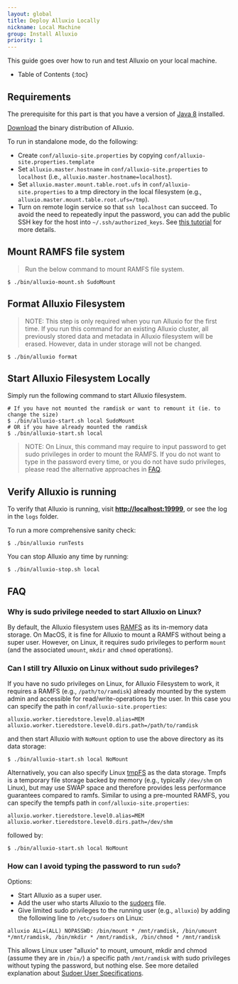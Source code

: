 ```yaml
---
layout: global
title: Deploy Alluxio Locally
nickname: Local Machine
group: Install Alluxio
priority: 1
---
```


This guide goes over how to run and test Alluxio on your local machine.

* Table of Contents
{:toc}

## Requirements

The prerequisite for this part is that you have a version of
[Java 8](https://adoptopenjdk.net/releases.html?variant=openjdk8&jvmVariant=hotspot)
installed.

[Download](https://alluxio.io/download) the binary distribution of Alluxio.

To run in standalone mode, do the following:

* Create `conf/alluxio-site.properties` by copying `conf/alluxio-site.properties.template`
* Set `alluxio.master.hostname` in `conf/alluxio-site.properties` to `localhost` (i.e.,
`alluxio.master.hostname=localhost`).
* Set `alluxio.master.mount.table.root.ufs` in `conf/alluxio-site.properties` to a tmp directory in
  the local filesystem (e.g., `alluxio.master.mount.table.root.ufs=/tmp`).
* Turn on remote login service so that `ssh localhost` can succeed. To avoid the need to
repeatedly input the password, you can add the public SSH key for the host into
`~/.ssh/authorized_keys`. See [this tutorial](http://www.linuxproblem.org/art_9.html) for more
details.

## Mount RAMFS file system

> Run the below command to mount RAMFS file system.

```console
$ ./bin/alluxio-mount.sh SudoMount
```

## Format Alluxio Filesystem

> NOTE: This step is only required when you run Alluxio for the first time.
> If you run this command for an existing Alluxio cluster,
> all previously stored data and metadata in Alluxio filesystem will be erased.
> However, data in under storage will not be changed.

```console
$ ./bin/alluxio format
```

## Start Alluxio Filesystem Locally

Simply run the following command to start Alluxio filesystem.

```console
# If you have not mounted the ramdisk or want to remount it (ie. to change the size)
$ ./bin/alluxio-start.sh local SudoMount
# OR if you have already mounted the ramdisk
$ ./bin/alluxio-start.sh local
```

> NOTE: On Linux, this command may require to input password to get sudo privileges in order to
> mount the RAMFS.
> If you do not want to type in the password every time, or you do not have sudo privileges, please
> read the alternative approaches in [FAQ](#faq).

## Verify Alluxio is running

To verify that Alluxio is running, visit
**[http://localhost:19999](http://localhost:19999)**, or see the log in the `logs` folder.

To run a more comprehensive sanity check:

```console
$ ./bin/alluxio runTests
```

You can stop Alluxio any time by running:

```console
$ ./bin/alluxio-stop.sh local
```


## FAQ

### Why is sudo privilege needed to start Alluxio on Linux?

By default, the Alluxio filesystem uses
[RAMFS](https://www.kernel.org/doc/Documentation/filesystems/ramfs-rootfs-initramfs.txt) as its
in-memory data storage.
On MacOS, it is fine for Alluxio to mount a RAMFS without being a super user.
However, on Linux, it requires sudo privileges to perform `mount` (and the associated `umount`,
`mkdir` and `chmod` operations).

### Can I still try Alluxio on Linux without sudo privileges?

If you have no sudo privileges on Linux, for Alluxio Filesystem to work, it requires a RAMFS (e.g.,
`/path/to/ramdisk`) already mounted by the system admin and accessible for read/write-operations by
the user.
In this case you can specify the path in `conf/alluxio-site.properties`:

```properties
alluxio.worker.tieredstore.level0.alias=MEM
alluxio.worker.tieredstore.level0.dirs.path=/path/to/ramdisk
```

and then start Alluxio with `NoMount` option to use the above directory as its data storage:

```console
$ ./bin/alluxio-start.sh local NoMount
```

Alternatively, you can also specify Linux [tmpFS](https://en.wikipedia.org/wiki/Tmpfs)
as the data storage.
Tmpfs is a temporary file storage backed by memory (e.g., typically `/dev/shm` on Linux), but may
use SWAP space and therefore provides less performance guarantees compared to ramfs.
Similar to using a pre-mounted RAMFS, you can specify the tempfs path in
`conf/alluxio-site.properties`:

```properties
alluxio.worker.tieredstore.level0.alias=MEM
alluxio.worker.tieredstore.level0.dirs.path=/dev/shm
```

followed by:

```console
$ ./bin/alluxio-start.sh local NoMount
```

### How can I avoid typing the password to run `sudo`?

Options:

* Start Alluxio as a super user.
* Add the user who starts Alluxio to the [sudoers](https://help.ubuntu.com/community/Sudoers) file.
* Give limited sudo privileges to the running user (e.g., `alluxio`) by adding the following line to
`/etc/sudoers` on Linux:

```
alluxio ALL=(ALL) NOPASSWD: /bin/mount * /mnt/ramdisk, /bin/umount */mnt/ramdisk, /bin/mkdir * /mnt/ramdisk, /bin/chmod * /mnt/ramdisk
```

This allows Linux user "alluxio" to mount, umount, mkdir and chmod (assume they are in `/bin/`) a
specific path `/mnt/ramdisk` with sudo privileges without typing the password, but nothing else.
See more detailed explanation about [Sudoer User
Specifications](https://help.ubuntu.com/community/Sudoers#User_Specifications).
